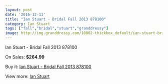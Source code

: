 ```yaml
---
layout: post
date: '2016-12-11'
title: "Ian Stuart - Bridal Fall 2013 878100"
category: Ian Stuart
tags: ["fall","bridal","stuart","granddressy"]
image: http://img.granddressy.com/10802-thickbox_default/ian-stuart-bridal-fall-2013-878100.jpg
---
```

Ian Stuart - Bridal Fall 2013 878100

On Sales: **$264.99**
<a href="https://www.granddressy.com/en/ian-stuart/9920-ian-stuart-bridal-fall-2013-878100.html"><amp-img layout="responsive" width="600" height="600" src="//img.granddressy.com/10802-thickbox_default/ian-stuart-bridal-fall-2013-878100.jpg" alt="Ian Stuart - Bridal Fall 2013 878100 0" /></a>

Buy it: [Ian Stuart - Bridal Fall 2013 878100](https://www.granddressy.com/en/ian-stuart/9920-ian-stuart-bridal-fall-2013-878100.html "Ian Stuart - Bridal Fall 2013 878100")

View more: [Ian Stuart](https://www.granddressy.com/en/123-ian-stuart "Ian Stuart")
